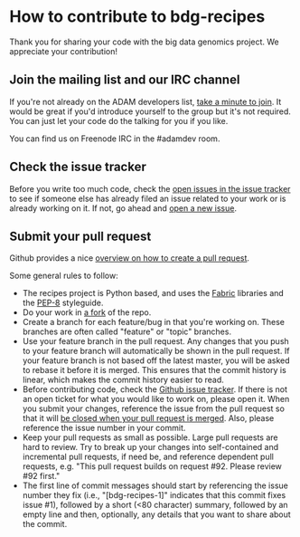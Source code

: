 How to contribute to bdg-recipes
=========================

Thank you for sharing your code with the big data genomics project. We appreciate your contribution!

## Join the mailing list and our IRC channel

If you're not already on the ADAM developers list, [take a minute to join](http://bigdatagenomics.github.io/mail/).
It would be great if you'd introduce yourself to the group but it's not required. You can just
let your code do the talking for you if you like.

You can find us on Freenode IRC in the #adamdev room.

## Check the issue tracker

Before you write too much code, check the [open issues in the issue tracker](https://github.com/bigdatagenomics/bdg-recipes/issues?state=open)
to see if someone else has already filed an issue related to your work or is already working on it. If not, go ahead and 
[open a new issue](https://github.com/bigdatagenomics/bdg-recipes/issues/new).

## Submit your pull request

Github provides a nice [overview on how to create a pull request](https://help.github.com/articles/creating-a-pull-request).

Some general rules to follow:

* The recipes project is Python based, and uses the [Fabric](http://www.fabfile.org/) libraries and the [PEP-8](http://legacy.python.org/dev/peps/pep-0008/) styleguide.
* Do your work in [a fork](https://help.github.com/articles/fork-a-repo) of the repo.
* Create a branch for each feature/bug in that you're working on. These branches are often called "feature"
or "topic" branches.
* Use your feature branch in the pull request. Any changes that you push to your feature branch will automatically
be shown in the pull request.  If your feature branch is not based off the latest master, you will be asked to rebase
it before it is merged. This ensures that the commit history is linear, which makes the commit history easier to read.
* Before contributing code, check the [Github issue tracker](https://github.com/bigdatagenomics/bdg-recipes/issues).
If there is not an open ticket for what you would like to work on, please open it. When you submit your changes,
reference the issue from the pull request so that it will [be closed when your pull request is merged](https://github.com/blog/1506-closing-issues-via-pull-requests).
Also, please reference the issue number in your commit.
* Keep your pull requests as small as possible. Large pull requests are hard to review. Try to break up your changes
into self-contained and incremental pull requests, if need be, and reference dependent pull requests, e.g. "This pull
request builds on request #92. Please review #92 first."
* The first line of commit messages should start by referencing the issue number they fix (i.e., "[bdg-recipes-1]" indicates that
this commit fixes issue #1), followed by a short (<80 character) summary, followed by an empty line and then,
optionally, any details that you want to share about the commit.
